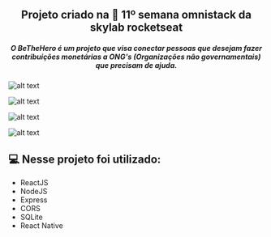 <h2 align="center">
  Projeto criado na 🚀 11º semana omnistack da skylab rocketseat
</h2>

<h5 align="center">
   O BeTheHero é um projeto que visa conectar pessoas que desejam fazer contribuições monetárias a ONG's (Organizações não governamentais) que precisam de ajuda.
</h5>

 ![alt text](https://github.com/AntonioNarcilio/semana-omnistack-11-be-the-hero/blob/master/screens/01-macbook-be-the-hero-login.png "Tela - login")
 
 ![alt text](https://github.com/AntonioNarcilio/semana-omnistack-11-be-the-hero/blob/master/screens/02-macbook-be-the-hero-cadastro-de-ongs.png "Tela - Cadastro de ONGS")
 
 ![alt text](https://github.com/AntonioNarcilio/semana-omnistack-11-be-the-hero/blob/master/screens/03-macbook-be-the-hero-home.png "Tela - Home")
 
 ![alt text](https://github.com/AntonioNarcilio/semana-omnistack-11-be-the-hero/blob/master/screens/04-macbook-be-the-hero-cadastro-de-caso.png "Cadastro de caso")
 

## 💻 Nesse projeto foi utilizado:  

 - ReactJS
 - NodeJS
 - Express
 - CORS
 - SQLite
 - React Native
 
